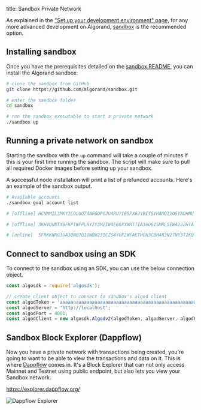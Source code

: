 title: Sandbox Private Network

As explained in the ["Set up your development environment" page](index.md), for any more advanced development on Algorand, [sandbox]() is the recommended option.

## Installing sandbox

Once you have the prerequisites detailed on the [sandbox README](https://github.com/algorand/sandbox#getting-started), you can install the Algorand sandbox:

```sh
# clone the sandbox from GitHub
git clone https://github.com/algorand/sandbox.git

# enter the sandbox folder
cd sandbox

# run the sandbox executable to start a private network
./sandbox up
```

## Running a private network on sandbox

Starting the sandbox with the `up` command will take a couple of minutes if this is your first time running the sandbox. The script will make sure to pull all required Docker images before setting up your sandbox.

A successful node installation will print a list of prefunded accounts. Here's an example of the sandbox output.

```sh
# Available accounts
./sandbox goal account list

# [offline]	HCNMMIL3MKYILOLUO74NF6OPCJU4RU7IE5PX6JYBIT5YHAMQIVO5YADHMU	HCNMMIL3MKYILOLUO74NF6OPCJU4RU7IE5PX6JYBIT5YHAMQIVO5YADHMU	1000000000000000 microAlgos

# [offline]	3KHVQUNTXBFKPTWPPLRYZY3MZIW4EB6XYWRTTIA36O6ZSMRLSEWA2J2HTA	3KHVQUNTXBFKPTWPPLRYZY3MZIW4EB6XYWRTTIA36O6ZSMRLSEWA2J2HTA	4000000000000000 microAlgos

# [online]	5FRKKWRG3UAJQNB7QIOWBW2JICZS4YUF2WFAETHGN3CBM4R3N27NY3T2KQ	5FRKKWRG3UAJQNB7QIOWBW2JICZS4YUF2WFAETHGN3CBM4R3N27NY3T2KQ	4000000000000000 microAlgos
```

## Connect to sandbox using an SDK

To connect to the sandbox using an SDK, you can use the below connection object.

```js
const algosdk = require('algosdk');

// create client object to connect to sandbox's algod client
const algodToken = 'aaaaaaaaaaaaaaaaaaaaaaaaaaaaaaaaaaaaaaaaaaaaaaaaaaaaaaaaaaaaaaaa';
const algodServer = 'http://localhost';
const algodPort = 4001;
const algodClient = new algosdk.Algodv2(algodToken, algodServer, algodPort);
```

## Sandbox Block Explorer (Dappflow)

Now you have a private network with transactions being created, you're going to want to be able to view the transactions and data on it. This is where [Dappflow](https://dappflow.org) comes in. It's a Block Explorer that can not only access Mainnet and Testnet using public endpoint, but also lets you view your Sandbox network.

https://explorer.dappflow.org/

![Dappflow Explorer](/imgs/dappflow.png)

